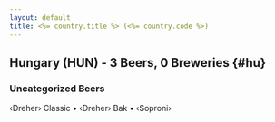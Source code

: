 ```yaml
---
layout: default
title: <%= country.title %> (<%= country.code %>)
---
```


## Hungary (HUN) - 3 Beers, 0 Breweries {#hu}



### Uncategorized Beers

‹Dreher› Classic   • ‹Dreher› Bak   • ‹Soproni›  



 
